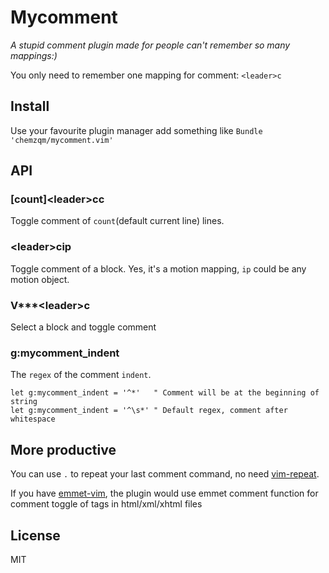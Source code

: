 # Mycomment

_A stupid comment plugin made for people can't remember so many mappings:)_

You only need to remember one mapping for comment:  `<leader>c`

## Install

Use your favourite plugin manager add something like `Bundle 'chemzqm/mycomment.vim'`

## API

### [count]\<leader\>cc

Toggle comment of `count`(default current line) lines.

### \<leader\>cip

Toggle comment of a block. Yes, it's a motion mapping, `ip` could be any motion object.

### V\*\*\*\<leader\>c

Select a block and toggle comment

### g:mycomment_indent

The `regex` of the comment `indent`.

```
let g:mycomment_indent = '^*'   " Comment will be at the beginning of string
let g:mycomment_indent = '^\s*' " Default regex, comment after whitespace
```

## More productive

You can use `.` to repeat your last comment command, no need [vim-repeat](https://github.com/tpope/vim-repeat).

If you have [emmet-vim](https://github.com/mattn/emmet-vim), the plugin would use emmet comment function for comment toggle of tags in html/xml/xhtml files

## License

MIT

